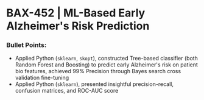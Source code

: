 # BAX-452 | ML-Based Early Alzheimer's Risk Prediction

### Bullet Points:
- Applied Python (`sklearn`, `skopt`), constructed Tree-based classifier (both Random Forest and Boosting) to predict early Alzheimer's risk on patient bio features, achieved 99% Precision through Bayes search cross validation fine-tuning
- Applied Python (`sklearn`), presented insightful precision-recall, confusion matrices, and ROC-AUC score
